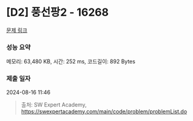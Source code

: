 # [D2] 풍선팡2 - 16268 

[문제 링크](https://swexpertacademy.com/main/code/problem/problemDetail.do?contestProbId=AYYlGU56XOkDFARc) 

### 성능 요약

메모리: 63,480 KB, 시간: 252 ms, 코드길이: 892 Bytes

### 제출 일자

2024-08-16 11:46



> 출처: SW Expert Academy, https://swexpertacademy.com/main/code/problem/problemList.do
